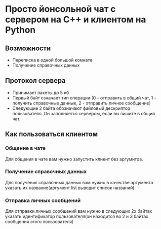 # Просто йонсольной чат с сервером на C++ и клиентом на Python
## Возможности
- Переписка в одной большой комнате
- Получение справочных данных
## Протокол сервера
- Принимает пакеты до 5 кб
- Первый байт означает тип операции (0 - отправить в общий чат, 1 - получить справочные данные, 2 - отправить личное сообщение)
- Следующие 2 байта обозначают файловый дескриптор пользователя. Он заполняется сервером, если вы пишите в общий чат.

## Как пользоваться клиентом
### Общение в чате
Для общения в чате вам нужно запустить клиент без аргумнтов.
### Получение справочных данных
Для получения справочных данных вам нужно в качестве аргумента указать их название(аргумент list выводит список названий)
### Отправка личных сообщений
Для отправки личных сообщений вам нужно в следующих 2х байтах указать идентификатор пользователя(он находится во 2 и 3 байтах сообщения этого пользователя)